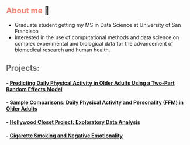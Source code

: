 ## <span style="color:salmon;">About me</span> :bust_in_silhouette:

* Graduate student getting my MS in Data Science at University of San Francisco
* Interested in the use of computational methods and data science on complex experimental and biological data for the advancement of biomedical research and human health.


## <span style="color:dimgray;">Projects: </span> 

#### - [Predicting Daily Physical Activity in Older Adults Using a Two-Part Random Effects Model](https://github.com/stcampione/Predicting-Exercise-in-Older-Adults)
#### - [Sample Comparisons: Daily Physical Activity and Personality (FFM) in Older Adults](https://github.com/stcampione/Physical-Activity-Personality/blob/main/M1%20MRef%20Comparison.R)
#### - [Hollywood Closet Project: Exploratory Data Analysis](https://github.com/stcampione/HCP-Data-Analysis/blob/main/hcp-eda.md)
#### - [Cigarette Smoking and Negative Emotionality](https://github.com/stcampione/Cigarette-Smoking-Negative-Emotionality)


<br>

